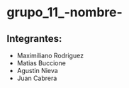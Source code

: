 # grupo_11_-nombre-
## Integrantes:
- Maximiliano Rodriguez
- Matias Buccione
- Agustin Nieva
- Juan Cabrera
